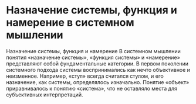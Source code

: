 # Назначение системы, функция и намерение в системном мышлении

Назначение системы, функция и намерение
В системном мышлении понятия «назначение системы», «функция системы» и «намерение» представляют собой фундаментальные категории. В первом поколении системного подхода системы воспринимались как нечто объективное и неизменное. Например, «стул» всегда считался стулом, и его назначение, как системы, определялось изначально. Понятие «объект» приравнивалось к понятию «система», что не оставляло места для субъективных интерпретаций.
